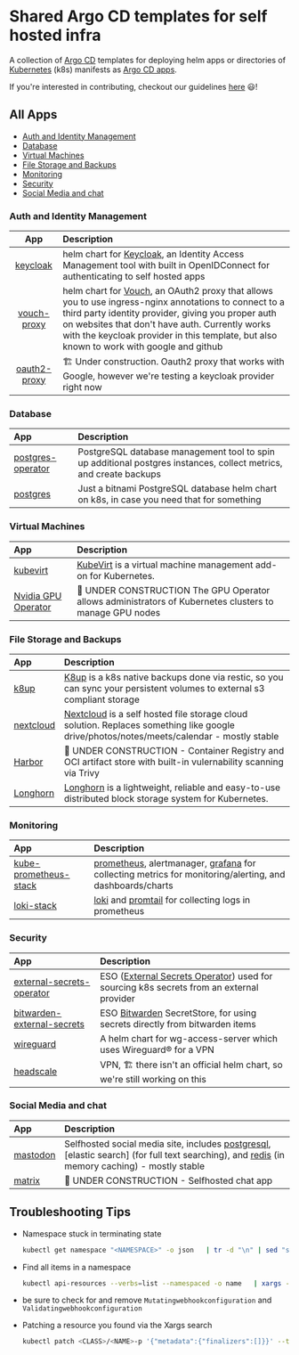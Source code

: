 # Shared Argo CD templates for self hosted infra
A collection of [Argo CD](https://argo-cd.readthedocs.io/en/stable/) templates for deploying helm apps or directories of [Kubernetes](https://kubernetes.io) (k8s) manifests as [Argo CD apps](https://argo-cd.readthedocs.io/en/stable/core_concepts/).

If you're interested in contributing, checkout our guidelines [here](./CONTRIBUTING.md) 😃!

## All Apps

* [Auth and Identity Management](#auth-and-identity-management)
* [Database](#database)
* [Virtual Machines](#virtual-machines)
* [File Storage and Backups](#file-storage-and-backups)
* [Monitoring](#monitoring)
* [Security](#security)
* [Social Media and chat](#social-media-and-chat)

### Auth and Identity Management

|               App              | Description                                                                                                                                                                                                                                                                                                 |
|:------------------------------:|:------------------------------------------------------------------------------------------------------------------------------------------------------------------------------------------------------------------------------------------------------------------------------------------------------------|
|     [keycloak](./keycloak)     | helm chart for [Keycloak](https://www.keycloak.org/), an Identity Access Management tool with built in OpenIDConnect for authenticating to self hosted apps                                                                                                                                                                            |
|  [vouch-proxy](./vouch-proxy)  | helm chart for [Vouch](https://github.com/vouch/vouch-proxy), an OAuth2 proxy that allows you to use ingress-nginx annotations to connect to a third party identity provider, giving you proper auth on websites that don't have auth. Currently works with the keycloak provider in this template, but also known to work with google and github |
| [oauth2-proxy](./oauth2-proxy) | 🏗️ Under construction. Oauth2 proxy that works with Google, however we're testing a keycloak provider right now                                                                                                                                                                                             |


### Database

| App                                      | Description                                                                                                       |
|:-----------------------------------------|:------------------------------------------------------------------------------------------------------------------|
| [postgres-operator](./postgres/operator) | PostgreSQL database management tool to spin up additional postgres instances, collect metrics, and create backups |
| [postgres](./postgres/bitnami)           | Just a bitnami PostgreSQL database helm chart on k8s, in case you need that for something                         |

### Virtual Machines

| App                                      | Description                                                                                                       |
|:-----------------------------------------|:------------------------------------------------------------------------------------------------------------------|
| [kubevirt](./kubevirt) | [KubeVirt](https://kubevirt.io/) is a virtual machine management add-on for Kubernetes.                                                                     |
| [Nvidia GPU Operator](./nvidia/gpu-operator) | 🚧 UNDER CONSTRUCTION The GPU Operator allows administrators of Kubernetes clusters to manage GPU nodes       |


### File Storage and Backups

| App                      | Description                                                                                                                  |
|:-------------------------|:-----------------------------------------------------------------------------------------------------------------------------|
| [k8up](./k8up)           | [K8up](https://k8up.io/k8up/2.7/index.html) is a k8s native backups done via restic, so you can sync your persistent volumes to external s3 compliant storage                 |
| [nextcloud](./nextcloud) | [Nextcloud](https://nextcloud.com/) is a self hosted file storage cloud solution. Replaces something like google drive/photos/notes/meets/calendar - mostly stable    |
| [Harbor](./harbor)       | 🚧 UNDER CONSTRUCTION - Container Registry and OCI artifact store with built-in vulernability scanning via Trivy             |
| [Longhorn](./longhorn)   | [Longhorn](https://github.com/longhorn/longhorn) is a lightweight, reliable and easy-to-use distributed block storage system for Kubernetes. |


### Monitoring

| App                                              | Description                                                                                                                                                                         |
|:-------------------------------------------------|:------------------------------------------------------------------------------------------------------------------------------------------------------------------------------------|
| [kube-prometheus-stack](./kube-prometheus-stack) | [prometheus](https://prometheus.io/docs/introduction/overview/), alertmanager, [grafana](https://grafana.com) for collecting metrics for monitoring/alerting, and dashboards/charts |
| [loki-stack](./loki-stack)                       | [loki](https://grafana.com/oss/loki/) and [promtail](https://grafana.com/docs/loki/latest/clients/promtail/) for collecting logs in prometheus                                      |


### Security

| App                                                        | Description                                                                                                                    |
|:-----------------------------------------------------------|:-------------------------------------------------------------------------------------------------------------------------------|
| [external-secrets-operator](./external-secrets-operator)   | ESO ([External Secrets Operator](https://external-secrets.io/latest/)) used for sourcing k8s secrets from an external provider |
| [bitwarden-external-secrets](./bitwarden-external-secrets) | ESO [Bitwarden](https://external-secrets.io/v0.9.1/examples/bitwarden/) SecretStore, for using secrets directly from bitwarden items                                                   |
| [wireguard](./wg-access-server)                            | A helm chart for wg-access-server which uses Wireguard®️ for a VPN                                                              |
| [headscale](./headscale)                                   | VPN, 🏗️ there isn't an official helm chart, so we're still working on this                                                     |


### Social Media and chat

| App                    | Description                                                                                                                                          |
|:-----------------------|:-----------------------------------------------------------------------------------------------------------------------------------------------------|
| [mastodon](./mastodon) | Selfhosted social media site, includes [postgresql](https://github.com/bitnami/charts/tree/main/bitnami/postgresql), [elastic search] (for full text searching), and [redis](https://github.com/bitnami/charts/tree/main/bitnami/redis) (in memory caching) - mostly stable |
| [matrix](./matrix)     | 🚧 UNDER CONSTRUCTION - Selfhosted chat app                                |        

## Troubleshooting Tips

- Namespace stuck in terminating state
  ```bash
  kubectl get namespace "<NAMESPACE>" -o json   | tr -d "\n" | sed "s/\"finalizers\": \[[^]]\+\]/\"finalizers\": []/"   | kubectl replace --raw /api/v1/<NAMESPACE>/cdi/finalize -f -
  ```

- Find all items in a namespace
  ```bash
  kubectl api-resources --verbs=list --namespaced -o name   | xargs -n 1 kubectl get --show-kind --ignore-not-found -n <NAMESPACE>
  ```
  
- be sure to check for and remove `Mutatingwebhookconfiguration` and `Validatingwebhookconfiguration`

- Patching a resource you found via the Xargs search
  ```bash
  kubectl patch <CLASS>/<NAME>-p '{"metadata":{"finalizers":[]}}' --type=merge -n <NAMESPACE>
  ```
